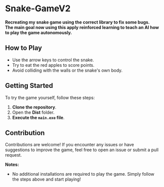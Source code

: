 # Snake-GameV2

**Recreating my snake game using the correct library to fix some bugs.**  
**The main goal now using this apply reinforced learning to teach an AI how to play the game autonomously.**

## How to Play

- Use the arrow keys to control the snake.
- Try to eat the red apples to score points.
- Avoid colliding with the walls or the snake's own body.

## Getting Started

To try the game yourself, follow these steps:

1. **Clone the repository**.
2. Open the **Dist** folder.
3. **Execute the `main.exe` file**.

## Contribution

Contributions are welcome! If you encounter any issues or have suggestions to improve the game, feel free to open an issue or submit a pull request.

**Notes:**

- No additional installations are required to play the game. Simply follow the steps above and start playing!

